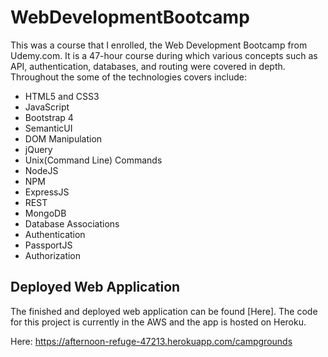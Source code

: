 # WebDevelopmentBootcamp

This was a course that I enrolled, the Web Development Bootcamp from Udemy.com. It is a 47-hour
course during which various concepts such as API, authentication, databases, and routing were
covered in depth. Throughout the some of the technologies covers include:

- HTML5 and CSS3
- JavaScript
- Bootstrap 4
- SemanticUI
- DOM Manipulation
- jQuery
- Unix(Command Line) Commands
- NodeJS
- NPM
- ExpressJS
- REST
- MongoDB
- Database Associations
- Authentication
- PassportJS
- Authorization

## Deployed Web Application
The finished and deployed web application can be found [Here]. The code for this project
is currently in the AWS and the app is hosted on Heroku.

Here: https://afternoon-refuge-47213.herokuapp.com/campgrounds